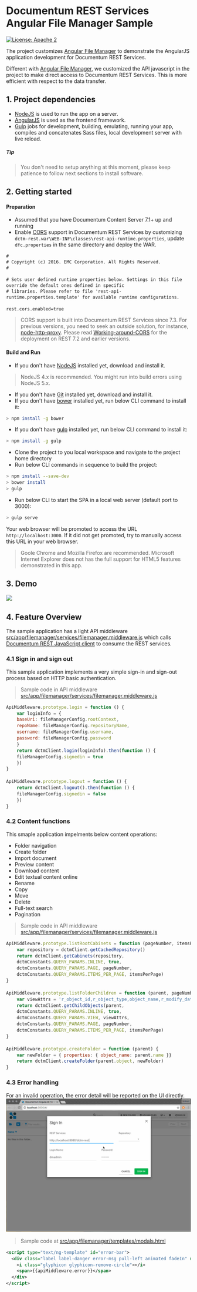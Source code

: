 # Documentum REST Services Angular File Manager Sample

[![License: Apache 2](https://img.shields.io/badge/license-Apache%202.0-brightgreen.svg)](http://www.apache.org/licenses/LICENSE-2.0)


The project customizes [Angular File Manager](https://github.com/joni2back/angular-filemanager) to demonstrate the AngularJS application development for Documentum REST Services. 

Different with [Angular File Manager](https://github.com/joni2back/angular-filemanager),  we customized the API javascript in the project to make direct access to Documentum REST Services. This is more efficient with respect to the data transfer.

## 1. Project dependencies

* [NodeJS](https://nodejs.org/) is used to run the app on a server.
* [AngularJS](https://angularjs.org/) is used as the frontend framework.
* [Gulp](http://gulpjs.com/) jobs for development, building, emulating, running your app, compiles and concatenates Sass files, local development server with live reload.

##### Tip
>  You don't need to setup anything at this moment, please keep patience to follow next sections to install software.

## 2. Getting started

#### Preparation

* Assumed that you have Documentum Content Server 7.1+ up and running
* Enable [CORS](https://www.w3.org/TR/cors/) support in Documentum REST Services by customizing `dctm-rest.war\WEB-INF\classes\rest-api-runtime.properties`, update `dfc.properties` in the same directory and deploy the WAR.
```
#
# Copyright (c) 2016. EMC Corporation. All Rights Reserved.
#

# Sets user defined runtime properties below. Settings in this file override the default ones defined in specific
# libraries. Please refer to file 'rest-api-runtime.properties.template' for available runtime configurations.

rest.cors.enabled=true
```

> CORS support is built into Documentum REST Services since 7.3. For previous versions, you need to seek an outside solution, for instance, [node-http-proxy](https://github.com/nodejitsu/node-http-proxy). Please read [Working-around-CORS](https://github.com/Enterprise-Content-Management/documentum-rest-client-angular-filemanager/wiki/Working-around-CORS) for the deployment on REST 7.2 and earlier versions.

#### Build and Run
* If you don't have [NodeJS](https://nodejs.org/) installed yet, download and install it.
> NodeJS 4.x is recommended. You might run into build errors using NodeJS 5.x.

* If you don't have [Git](https://git-scm.com/) installed yet, download and install it.
* If you don't have [bower](http://bower.io/) installed yet, run below CLI command to install it:
```bash 
> npm install -g bower
```
* If you don't have [gulp](http://gulpjs.com/) installed yet, run below CLI command to install it:
```bash
> npm install -g gulp
```
* Clone the project to you local workspace and navigate to the project home directory 
* Run below CLI commands in sequence to build the project:
```bash
> npm install --save-dev
> bower install
> gulp
```
* Run below CLI to start the SPA in a local web server (default port to 3000):
```bash
> gulp serve
```
Your web browser will be promoted to access the URL `http://localhost:3000`. If it did not get promoted, try to manually access this URL in your web browser.
> Goole Chrome and Mozilla Firefox are recommended. Microsoft Internet Explorer does not has the full support for HTML5 features demonstrated in this app.


## 3. Demo
<img src="demo/filemanager.gif">

## 4. Feature Overview
The sample application has a light API middleware [src/app/filemanager/services/filemanager.middleware.js](src/app/filemanager/services/filemanager.middleware.js) 
which calls [Documentum REST JavaScript client](src/app/filemanager/providers.client.js) to consume the REST services. 

### 4.1 Sign in and sign out
This sample application implements a very simple sign-in and sign-out process based on HTTP basic authentication. 

> Sample code in API middleware [src/app/filemanager/services/filemanager.middleware.js](src/app/filemanager/services/filemanager.middleware.js) 

```js
ApiMiddleware.prototype.login = function () {
    var loginInfo = {
    baseUri: fileManagerConfig.rootContext,
    repoName: fileManagerConfig.repositoryName,
    username: fileManagerConfig.username,
    password: fileManagerConfig.password
    }
    return dctmClient.login(loginInfo).then(function () {
    fileManagerConfig.signedin = true
    })
}

ApiMiddleware.prototype.logout = function () {
    return dctmClient.logout().then(function () {
    fileManagerConfig.signedin = false
    })
}
```

### 4.2 Content functions
This smaple application impelments below content operations:
* Folder navigation
* Create folder
* Import document
* Preview content 
* Download content 
* Edit textual content online 
* Rename
* Copy 
* Move 
* Delete
* Full-text search
* Pagination

> Sample code in API middleware [src/app/filemanager/services/filemanager.middleware.js](src/app/filemanager/services/filemanager.middleware.js) 

```js
ApiMiddleware.prototype.listRootCabinets = function (pageNumber, itemsPerPage) {
    var repository = dctmClient.getCachedRepository()
    return dctmClient.getCabinets(repository,
    dctmConstants.QUERY_PARAMS.INLINE, true,
    dctmConstants.QUERY_PARAMS.PAGE, pageNumber,
    dctmConstants.QUERY_PARAMS.ITEMS_PER_PAGE, itemsPerPage)
}

ApiMiddleware.prototype.listFolderChildren = function (parent, pageNumber, itemsPerPage) {
    var viewAttrs = 'r_object_id,r_object_type,object_name,r_modify_date,r_creation_date,i_folder_id,r_full_content_size,a_content_type'
    return dctmClient.getChildObjects(parent,
    dctmConstants.QUERY_PARAMS.INLINE, true,
    dctmConstants.QUERY_PARAMS.VIEW, viewAttrs,
    dctmConstants.QUERY_PARAMS.PAGE, pageNumber,
    dctmConstants.QUERY_PARAMS.ITEMS_PER_PAGE, itemsPerPage)
}

ApiMiddleware.prototype.createFolder = function (parent) {
    var newFolder = { properties: { object_name: parent.name }}
    return dctmClient.createFolder(parent.object, newFolder)
}
```

### 4.3 Error handling
For an invalid operation, the error detail will be reported on the UI directly.
<img src="demo/filemanager_error.gif">

> Sample code at [src/app/filemanager/templates/modals.html](src/app/filemanager/templates/modals.html) 

```xml
<script type="text/ng-template" id="error-bar">
  <div class="label label-danger error-msg pull-left animated fadeIn" ng-show="apiMiddleware.error">
    <i class="glyphicon glyphicon-remove-circle"></i>
    <span>{{apiMiddleware.error}}</span>
  </div>
</script>
```
